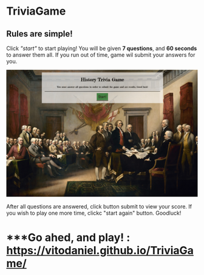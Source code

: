 # TriviaGame

## Rules are simple!
Click *"start"* to start playing!
You will be given **7 questions**, and **60 seconds** to answer them all. 
If you run out of time, game wil submit your answers for you.

![](assets/images/SS.png)

After all questions are answered, click button submit to view your score. 
If you wish to play one more time, clickc "start again" button. Goodluck!



# ***Go ahed, and play! : https://vitodaniel.github.io/TriviaGame/

